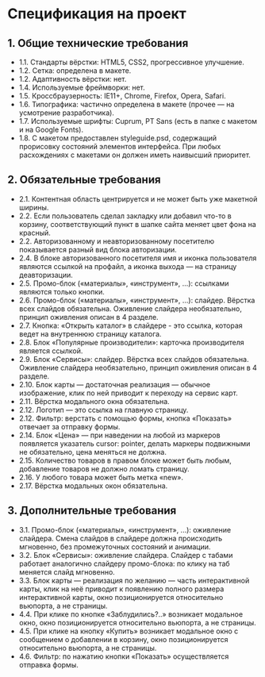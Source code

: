 # Спецификация на проект

## 1. Общие технические требования 
- 1.1. Стандарты вёрстки: HTML5, CSS2, прогрессивное улучшение. 
- 1.2. Сетка: определена в макете. 
- 1.2. Адаптивность вёрстки: нет. 
- 1.4. Используемые фреймворки: нет. 
- 1.5. Кроссбраузерность: IE11+, Chrome, Firefox, Opera, Safari. 
- 1.6. Типографика: частично определена в макете (прочее — на усмотрение разработчика). 
- 1.7. Используемые шрифты: Cuprum, PT Sans (есть в папке с макетом и на Google Fonts). 
- 1.8. С макетом предоставлен styleguide.psd, содержащий прорисовку состояний элементов интерфейса. При любых расхождениях с макетами он должен иметь наивысший приоритет. 

## 2. Обязательные требования 
- 2.1. Контентная область центрируется и не может быть уже макетной ширины. 
- 2.2. Если пользователь сделал закладку или добавил что-то в корзину, соответствующий пункт в шапке сайта меняет цвет фона на красный. 
- 2.2. Авторизованному и неавторизованному посетителю показывается разный вид блока авторизации. 
- 2.4. В блоке авторизованного посетителя имя и иконка пользователя являются ссылкой на профайл, а иконка выхода — на страницу деавторизации. 
- 2.5. Промо-блок («материалы», «инструмент», ...): ссылками являются только кнопки. 
- 2.6. Промо-блок («материалы», «инструмент», ...): слайдер. Вёрстка всех слайдов обязательна. Оживление слайдера необязательно, принцип оживления описан в 4 разделе. 
- 2.7. Кнопка: «Открыть каталог» в слайдере - это ссылка, которая ведет на внутреннюю страницу каталога.
- 2.8. Блок «Популярные производители»: карточка производителя является ссылкой. 
- 2.9. Блок «Сервисы»: слайдер. Вёрстка всех слайдов обязательна. Оживление слайдера необязательно, принцип оживления описан в 4 разделе.
- 2.10. Блок карты — достаточная реализация — обычное изображение, клик по ней приводит к переходу на сервис карт. 
- 2.11. Вёрстка модального окна обязательна. 
- 2.12. Логотип — это ссылка на главную страницу. 
- 2.12. Фильтр: верстать с помощью формы, кнопка «Показать» отвечает за отправку формы. 
- 2.14. Блок «Цена» — при наведении на любой из маркеров появляется указатель cursor: pointer, делать маркеры подвижными не обязательно, цена меняться не должна.
- 2.15. Количество товаров в правом блоке может быть любым, добавление товаров не должно ломать страницу. 
- 2.16. У любого товара может быть метка «new».
- 2.17. Вёрстка модальных окон обязательна.

## 3. Дополнительные требования 
- 3.1. Промо-блок («материалы», «инструмент», ...): оживление слайдера. Смена слайдов в слайдере должна происходить мгновенно, без промежуточных состояний и анимации. 
- 3.2. Блок «Сервисы»: оживление слайдера. Слайдер с табами работает аналогично слайдеру промо-блока: по клику на таб меняется слайд мгновенно. 
- 3.3. Блок карты — реализация по желанию — часть интерактивной карты, клик на неё приводит к появлению полного размера интерактивной карты, окно позиционируется относительно вьюпорта, а не страницы. 
- 4.4. При клике по кнопке «Заблудились?..» возникает модальное окно, окно позиционируется относительно вьюпорта, а не страницы. 
- 4.5. При клике на кнопку «Купить» возникает модальное окно с сообщением о добавлении в корзину, окно позиционируется относительно вьюпорта, а не страницы. 
- 4.6. Фильтр: по нажатию кнопки «Показать» осуществляется отправка формы. 
